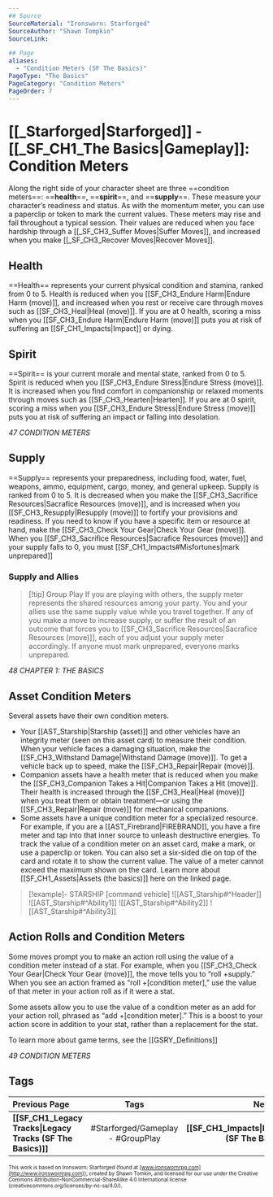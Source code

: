 ```yaml
---
## Source
SourceMaterial: "Ironsworn: Starforged"
SourceAuthor: "Shawn Tompkin"
SourceLink: 

## Page
aliases:
  - "Condition Meters (SF The Basics)"
PageType: "The Basics"
PageCategory: "Condition Meters"
PageOrder: 7
---
```

# [[_Starforged|Starforged]] - [[_SF_CH1_The Basics|Gameplay]]: Condition Meters
Along the right side of your character sheet are three ==condition meters==: ==**health**==, ==**spirit**==, and ==**supply**==. These measure your character’s readiness and status. As with the momentum meter, you can use a paperclip or token to mark the current values. These meters may rise and fall throughout a typical session. Their values are reduced when you face hardship through a [[_SF_CH3_Suffer Moves|Suffer Moves]], and increased when you make [[_SF_CH3_Recover Moves|Recover Moves]]. 

## Health
==Health== represents your current physical condition and stamina, ranked from 0 to 5. Health is reduced when you [[SF_CH3_Endure Harm|Endure Harm (move)]], and increased when you rest or receive care through moves such as [[SF_CH3_Heal|Heal (move)]]. If you are at 0 health, scoring a miss when you [[SF_CH3_Endure Harm|Endure Harm (move)]] puts you at risk of suffering an [[SF_CH1_Impacts|Impact]] or dying.

## Spirit
==Spirit== is your current morale and mental state, ranked from 0 to 5. Spirit is reduced when you [[SF_CH3_Endure Stress|Endure Stress (move)]]. It is increased when you find comfort in companionship or relaxed moments through moves such as [[SF_CH3_Hearten|Hearten]]. If you are at 0 spirit, scoring a miss when you [[SF_CH3_Endure Stress|Endure Stress (move)]] puts you at risk of suffering an impact or falling into desolation.

*47 CONDITION METERS*

## Supply 
==Supply== represents your preparedness, including food, water, fuel, weapons, ammo, equipment, cargo, money, and general upkeep. Supply is ranked from 0 to 5. It is decreased when you make the [[SF_CH3_Sacrifice Resources|Sacrafice Resources (move)]], and is increased when you [[SF_CH3_Resupply|Resupply (move)]] to fortify your provisions and readiness. If you need to know if you have a specific item or resource at hand, make the [[SF_CH3_Check Your Gear|Check Your Gear (move)]]. When you [[SF_CH3_Sacrifice Resources|Sacrafice Resources (move)]] and your supply falls to 0, you must [[SF_CH1_Impacts#Misfortunes|mark unprepared]]

### Supply and Allies
> [!tip] Group Play
> If you are playing with others, the supply meter represents the shared resources among your party. You and your allies use the same supply value while you travel together. If any of you make a move to increase supply, or suffer the result of an outcome that forces you to [[SF_CH3_Sacrifice Resources|Sacrafice Resources (move)]], each of you adjust your supply meter accordingly. If anyone must mark unprepared, everyone marks unprepared.

*48 CHAPTER 1: THE BASICS*

## Asset Condition Meters
Several assets have their own condition meters. 
- Your [[AST_Starship|Starship (asset)]] and other vehicles have an integrity meter (seen on this asset card) to measure their condition. When your vehicle faces a damaging situation, make the [[SF_CH3_Withstand Damage|Withstand Damage (move)]]. To get a vehicle back up to speed, make the [[SF_CH3_Repair|Repair (move)]]. 
- Companion assets have a health meter that is reduced when you make the [[SF_CH3_Companion Takes a Hit|Companion Takes a Hit (move)]]. Their health is increased through the [[SF_CH3_Heal|Heal (move)]] when you treat them or obtain treatment—or using the [[SF_CH3_Repair|Repair (move)]] for mechanical companions. 
- Some assets have a unique condition meter for a specialized resource. For example, if you are a [[AST_Firebrand|FIREBRAND]], you have a fire meter and tap into that inner source to unleash destructive energies. To track the value of a condition meter on an asset card, make a mark, or use a paperclip or token. You can also set a six-sided die on top of the card and rotate it to show the current value. The value of a meter cannot exceed the maximum shown on the card. Learn more about [[SF_CH1_Assets|Assets (the basics)]] here on the linked page.

> [!example]- STARSHIP [command vehicle]
> ![[AST_Starship#^Header]]
> ![[AST_Starship#^Ability1]]
> ![[AST_Starship#^Ability2]]
> ![[AST_Starship#^Ability3]]

## Action Rolls and Condition Meters
Some moves prompt you to make an action roll using the value of a condition meter instead of a stat. For example, when you [[SF_CH3_Check Your Gear|Check Your Gear (move)]], the move tells you to “roll +supply.” When you see an action framed as “roll +\[condition meter\],” use the value of that meter in your action roll as if it were a stat. 

Some assets allow you to use the value of a condition meter as an add for your action roll, phrased as “add +\[condition meter\].” This is a boost to your action score in addition to your stat, rather than a replacement for the stat. 

To learn more about game terms, see the [[GSRY_Definitions]]

*49 CONDITION METERS*

## Tags
| Previous Page | Tags | Next Page |
|:--- |:---:| ---:|
| **[[SF_CH1_Legacy Tracks\|Legacy Tracks (SF The Basics)]]** | #Starforged/Gameplay - #GroupPlay | **[[SF_CH1_Impacts\|Impacts (SF The Basics)]]** |

<font size=-2>This work is based on Ironsworn: Starforged (found at [www.ironswornrpg.com](http://www.ironswornrpg.com)), created by Shawn Tomkin, and licensed for our use under the Creative Commons Attribution-NonCommercial-ShareAlike 4.0 International license  (creativecommons.org/licenses/by-nc-sa/4.0/).</font>